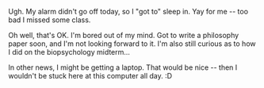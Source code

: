 Ugh.  My alarm didn't go off today, so I "got to" sleep in.  Yay for me -- too bad I missed some class.

Oh well, that's OK.  I'm bored out of my mind.  Got to write a philosophy paper soon, and I'm not looking forward to it.  I'm also still curious as to how I did on the biopsychology midterm...

In other news, I might be getting a laptop.  That would be nice -- then I wouldn't be stuck here at this computer all day.  :D